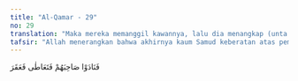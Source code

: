 ```yaml
---
title: "Al-Qamar - 29"
no: 29
translation: "Maka mereka memanggil kawannya, lalu dia menangkap (unta itu) dan memotongnya. "
tafsir: "Allah menerangkan bahwa akhirnya kaum Samud keberatan atas pembagian seperti itu dan ingin membunuh unta. Mereka lalu memanggil seorang warga mereka yang terkenal sangat kejam, namanya Kudar bin Salif dan mencincang unta tersebut."
---
```


فَنَادَوْا صَاحِبَهُمْ فَتَعَاطٰى فَعَقَرَ 
